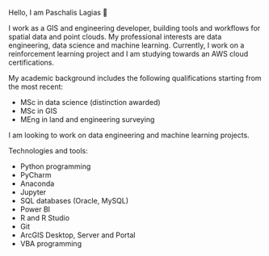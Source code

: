 Hello, I am Paschalis Lagias 👋

I work as a GIS and engineering developer, building tools and workflows for spatial data and point clouds. My professional interests are data engineering, data science and machine learning. Currently, I work on a reinforcement learning project and I am studying towards an AWS cloud certifications.

My academic background includes the following qualifications starting from the most recent:
* MSc in data science (distinction awarded)
* MSc in GIS
* MEng in land and engineering surveying

I am looking to work on data engineering and machine learning projects.

Technologies and tools:
* Python programming
* PyCharm
* Anaconda
* Jupyter
* SQL databases (Oracle, MySQL)
* Power BI
* R and R Studio
* Git
* ArcGIS Desktop, Server and Portal
* VBA programming

